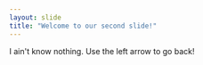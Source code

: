 ```yaml
---
layout: slide
title: "Welcome to our second slide!"
---
```

I ain't know nothing.
Use the left arrow to go back!
